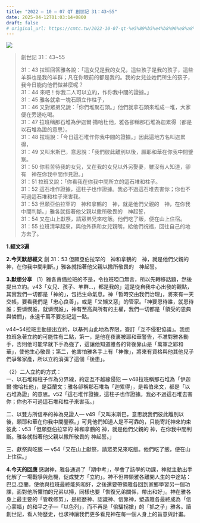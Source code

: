 ```yaml
---
title: "2022 – 10 – 07 QT 創世記 31：43~55"
date: 2025-04-12T01:03:14+0800
draft: false
# original_url: https://cmtc.tw/2022-10-07-qt-%e5%89%b5%e4%b8%96%e8%a8%98-31%ef%bc%9a4355
---
```


![](/images/qt.jpg)
> 創世記 31：43\~55
>
> 31：43 拉班回答雅各說：「這女兒是我的女兒，這些孩子是我的孩子，這些羊群也是我的羊群；凡在你眼前的都是我的。我的女兒並她們所生的孩子，我今日能向他們做甚麼呢？  
> 31：44 來吧！你我二人可以立約，作你我中間的證據。」  
> 31：45 雅各就拿一塊石頭立作柱子，  
> 31：46 又對眾弟兄說：「你們堆聚石頭。」他們就拿石頭來堆成一堆，大家便在旁邊吃喝。  
> 31：47 拉班稱那石堆為伊迦爾‧撒哈杜他，雅各卻稱那石堆為迦累得（都是以石堆為證的意思）。  
> 31：48 拉班說：「今日這石堆作你我中間的證據。」因此這地方名叫迦累得，  
> 31：49 又叫米斯巴，意思說：「我們彼此離別以後，願耶和華在你我中間鑒察。  
> 31：50 你若苦待我的女兒，又在我的女兒以外另娶妻，雖沒有人知道，卻有　神在你我中間作見證。」  
> 31：51 拉班又說：「你看我在你我中間所立的這石堆和柱子。  
> 31：52 這石堆作證據，這柱子也作證據。我必不過這石堆去害你；你也不可過這石堆和柱子來害我。  
> 31：53 但願亞伯拉罕的　神和拿鶴的　神，就是他們父親的　神，在你我中間判斷。」雅各就指著他父親以撒所敬畏的　神起誓，  
> 31：54 又在山上獻祭，請眾弟兄來吃飯。他們吃了飯，便在山上住宿。  
> 31：55 拉班清早起來，與他外孫和女兒親嘴，給他們祝福，回往自己的地方去了。

**1.經文3遍**

**2.今天默想經文**
創 31：53 但願亞伯拉罕的　神和拿鶴的　神，就是他們父親的　神，在你我中間判斷。」雅各就指著他父親以撒所敬畏的　神起誓。

**3.默想分享**
（1）雅各責備拉班的不是，令拉班啞口無言，所以先轉移話題，然後提出立約。v43「女兒、孩子、羊群…，都是我的」這是從自我中心出發的觀點，其實我們一切都是「神的」，包括生命氣息。神「暫時交由我們治理」，將來有一天交帳，要看我們是「忠心良善」，或是「又懶又惡」的管家。「神要恩待誰，就恩待誰；要憐憫誰，就憐憫誰」，神有至高與所有的主權，我們一切都是「領受的恩典與憐憫」，永遠千萬不要忘記這一點。

v44\~54拉班主動提出立約，以基列山此地為界限，簽訂「互不侵犯協議」。我想拉班急著立約的可能性有二點，第一，是他在夜裏被耶和華警告，不准對雅各動手，否則他可能早就下手為強了，這讓他知道雅各的背後靠山是「萬軍之耶和華」，使他生心敬畏；第二，他害怕雅各手上有「神像」，將來有資格與他其他兒子們爭奪家產，所以立約消弭了這個「後患」。

（2）二人立約的方式：  
一、以石堆和柱子作為分界線，約定互不越線侵犯 — v48拉班稱那石堆為「伊迦爾‧撒哈杜他」，是亞蘭文；雅各卻稱那石堆為「迦累得」，是希伯來文，都是「以石堆為證」的意思。v52「這石堆作證據，這柱子也作證據。我必不過這石堆去害你；你也不可過這石堆和柱子來害我。」

二、以雙方所信奉的神為見證人— v49「又叫米斯巴，意思說我們彼此離別以後，願耶和華在你我中間鑒察。」可見他們知道人是不可靠的，只能寄託神來約束彼此：v53「但願亞伯拉罕的 神和拿鶴的 神，就是他們父親的 神，在你我中間判斷。雅各就指著他父親以撒所敬畏的 神起誓。」

三、獻祭與吃飯 — v54「又在山上獻祭，請眾弟兄來吃飯。他們吃了飯，便在山上住宿。」

**4.今天的回應**
感謝神，雅各通過了「期中考」，學會了該學的功課，神就主動出手化解了一場戰爭與危機，促成雙方「立約」。神不但帶領雅各離開人生的中途站：巴旦.亞蘭，使他與拉班最終能夠和好，之後還要帶領雅各回到家鄉學習另一個功課，面對他所懼怕的兄弟以掃，同樣也要「恢復兄弟關係，帶出和好」。神在雅各身上最主要的「管教修剪」，是經歷神、認識神、信靠神，塑造雅各最終成為「信心蒙福」的和平之子—「以色列」，而不再是「偷騙拐搶」的「抓之子」雅各。讀創世記，看人物歷史，也求神讓我們更多看見神在每一個人身上的旨意與計畫。
